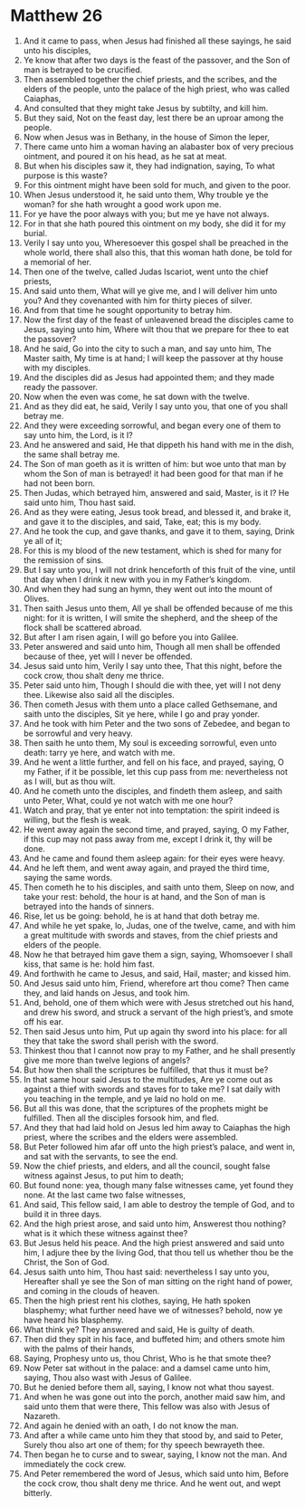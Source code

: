 ﻿# Matthew 26
1. And it came to pass, when Jesus had finished all these sayings, he said unto his disciples, 
2. Ye know that after two days is the feast of the passover, and the Son of man is betrayed to be crucified. 
3. Then assembled together the chief priests, and the scribes, and the elders of the people, unto the palace of the high priest, who was called Caiaphas, 
4. And consulted that they might take Jesus by subtilty, and kill him. 
5. But they said, Not on the feast day, lest there be an uproar among the people. 
6.  Now when Jesus was in Bethany, in the house of Simon the leper, 
7. There came unto him a woman having an alabaster box of very precious ointment, and poured it on his head, as he sat at meat. 
8. But when his disciples saw it, they had indignation, saying, To what purpose is this waste? 
9. For this ointment might have been sold for much, and given to the poor. 
10. When Jesus understood it, he said unto them, Why trouble ye the woman? for she hath wrought a good work upon me. 
11. For ye have the poor always with you; but me ye have not always. 
12. For in that she hath poured this ointment on my body, she did it for my burial. 
13. Verily I say unto you, Wheresoever this gospel shall be preached in the whole world, there shall also this, that this woman hath done, be told for a memorial of her. 
14.  Then one of the twelve, called Judas Iscariot, went unto the chief priests, 
15. And said unto them, What will ye give me, and I will deliver him unto you? And they covenanted with him for thirty pieces of silver. 
16. And from that time he sought opportunity to betray him. 
17.  Now the first day of the feast of unleavened bread the disciples came to Jesus, saying unto him, Where wilt thou that we prepare for thee to eat the passover? 
18. And he said, Go into the city to such a man, and say unto him, The Master saith, My time is at hand; I will keep the passover at thy house with my disciples. 
19. And the disciples did as Jesus had appointed them; and they made ready the passover. 
20. Now when the even was come, he sat down with the twelve. 
21. And as they did eat, he said, Verily I say unto you, that one of you shall betray me. 
22. And they were exceeding sorrowful, and began every one of them to say unto him, the Lord, is it I? 
23. And he answered and said, He that dippeth his hand with me in the dish, the same shall betray me. 
24. The Son of man goeth as it is written of him: but woe unto that man by whom the Son of man is betrayed! it had been good for that man if he had not been born. 
25. Then Judas, which betrayed him, answered and said, Master, is it I? He said unto him, Thou hast said. 
26.  And as they were eating, Jesus took bread, and blessed it, and brake it, and gave it to the disciples, and said, Take, eat; this is my body. 
27. And he took the cup, and gave thanks, and gave it to them, saying, Drink ye all of it; 
28. For this is my blood of the new testament, which is shed for many for the remission of sins. 
29. But I say unto you, I will not drink henceforth of this fruit of the vine, until that day when I drink it new with you in my Father’s kingdom. 
30. And when they had sung an hymn, they went out into the mount of Olives. 
31. Then saith Jesus unto them, All ye shall be offended because of me this night: for it is written, I will smite the shepherd, and the sheep of the flock shall be scattered abroad. 
32. But after I am risen again, I will go before you into Galilee. 
33. Peter answered and said unto him, Though all men shall be offended because of thee, yet will I never be offended. 
34. Jesus said unto him, Verily I say unto thee, That this night, before the cock crow, thou shalt deny me thrice. 
35. Peter said unto him, Though I should die with thee, yet will I not deny thee. Likewise also said all the disciples. 
36.  Then cometh Jesus with them unto a place called Gethsemane, and saith unto the disciples, Sit ye here, while I go and pray yonder. 
37. And he took with him Peter and the two sons of Zebedee, and began to be sorrowful and very heavy. 
38. Then saith he unto them, My soul is exceeding sorrowful, even unto death: tarry ye here, and watch with me. 
39. And he went a little further, and fell on his face, and prayed, saying, O my Father, if it be possible, let this cup pass from me: nevertheless not as I will, but as thou wilt. 
40. And he cometh unto the disciples, and findeth them asleep, and saith unto Peter, What, could ye not watch with me one hour? 
41. Watch and pray, that ye enter not into temptation: the spirit indeed is willing, but the flesh is weak. 
42. He went away again the second time, and prayed, saying, O my Father, if this cup may not pass away from me, except I drink it, thy will be done. 
43. And he came and found them asleep again: for their eyes were heavy. 
44. And he left them, and went away again, and prayed the third time, saying the same words. 
45. Then cometh he to his disciples, and saith unto them, Sleep on now, and take your rest: behold, the hour is at hand, and the Son of man is betrayed into the hands of sinners. 
46. Rise, let us be going: behold, he is at hand that doth betray me. 
47.  And while he yet spake, lo, Judas, one of the twelve, came, and with him a great multitude with swords and staves, from the chief priests and elders of the people. 
48. Now he that betrayed him gave them a sign, saying, Whomsoever I shall kiss, that same is he: hold him fast. 
49. And forthwith he came to Jesus, and said, Hail, master; and kissed him. 
50. And Jesus said unto him, Friend, wherefore art thou come? Then came they, and laid hands on Jesus, and took him. 
51. And, behold, one of them which were with Jesus stretched out his hand, and drew his sword, and struck a servant of the high priest’s, and smote off his ear. 
52. Then said Jesus unto him, Put up again thy sword into his place: for all they that take the sword shall perish with the sword. 
53. Thinkest thou that I cannot now pray to my Father, and he shall presently give me more than twelve legions of angels? 
54. But how then shall the scriptures be fulfilled, that thus it must be? 
55. In that same hour said Jesus to the multitudes, Are ye come out as against a thief with swords and staves for to take me? I sat daily with you teaching in the temple, and ye laid no hold on me. 
56. But all this was done, that the scriptures of the prophets might be fulfilled. Then all the disciples forsook him, and fled. 
57.  And they that had laid hold on Jesus led him away to Caiaphas the high priest, where the scribes and the elders were assembled. 
58. But Peter followed him afar off unto the high priest’s palace, and went in, and sat with the servants, to see the end. 
59. Now the chief priests, and elders, and all the council, sought false witness against Jesus, to put him to death; 
60. But found none: yea, though many false witnesses came, yet found they none. At the last came two false witnesses, 
61. And said, This fellow said, I am able to destroy the temple of God, and to build it in three days. 
62. And the high priest arose, and said unto him, Answerest thou nothing? what is it which these witness against thee? 
63. But Jesus held his peace. And the high priest answered and said unto him, I adjure thee by the living God, that thou tell us whether thou be the Christ, the Son of God. 
64. Jesus saith unto him, Thou hast said: nevertheless I say unto you, Hereafter shall ye see the Son of man sitting on the right hand of power, and coming in the clouds of heaven. 
65. Then the high priest rent his clothes, saying, He hath spoken blasphemy; what further need have we of witnesses? behold, now ye have heard his blasphemy. 
66. What think ye? They answered and said, He is guilty of death. 
67. Then did they spit in his face, and buffeted him; and others smote him with the palms of their hands, 
68. Saying, Prophesy unto us, thou Christ, Who is he that smote thee? 
69.  Now Peter sat without in the palace: and a damsel came unto him, saying, Thou also wast with Jesus of Galilee. 
70. But he denied before them all, saying, I know not what thou sayest. 
71. And when he was gone out into the porch, another maid saw him, and said unto them that were there, This fellow was also with Jesus of Nazareth. 
72. And again he denied with an oath, I do not know the man. 
73. And after a while came unto him they that stood by, and said to Peter, Surely thou also art one of them; for thy speech bewrayeth thee. 
74. Then began he to curse and to swear, saying, I know not the man. And immediately the cock crew. 
75. And Peter remembered the word of Jesus, which said unto him, Before the cock crow, thou shalt deny me thrice. And he went out, and wept bitterly. 
